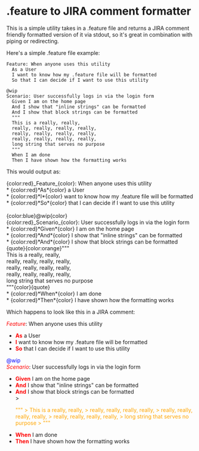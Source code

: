 # .feature to JIRA comment formatter

This is a simple utility takes in a .feature file and returns a JIRA comment friendly formatted version of it via stdout, so it's great in combination with piping or redirecting.

Here's a simple .feature file example:

```Cucumber
Feature: When anyone uses this utility
  As a User
  I want to know how my .feature file will be formatted
  So that I can decide if I want to use this utility

@wip
Scenario: User successfully logs in via the login form
  Given I am on the home page
  And I show that "inline strings" can be formatted
  And I show that block strings can be formatted
  """
  This is a really, really,
  really, really, really, really,
  really, really, really, really,
  really, really, really, really,
  long string that serves no purpose
  """
  When I am done
  Then I have shown how the formatting works
```

This would output as:

{color:red}\_Feature\_{color}: When anyone uses this utility<br>
\*  {color:red}\*As\*{color} a User<br>
\*  {color:red}\*I\*{color} want to know how my .feature file will be formatted<br>
\*  {color:red}\*So\*{color} that I can decide if I want to use this utility<br>
<br>
{color:blue}@wip{color}<br>
{color:red}\_Scenario\_{color}: User successfully logs in via the login form<br>
\*  {color:red}\*Given\*{color} I am on the home page<br>
\*  {color:red}\*And\*{color} I show that "inline strings" can be formatted<br>
\*  {color:red}\*And\*{color} I show that block strings can be formatted<br>
{quote}{color:orange}"""<br>
This is a really, really,<br>
really, really, really, really,<br>
really, really, really, really,<br>
really, really, really, really,<br>
long string that serves no purpose<br>
"""{color}{quote}<br>
\*  {color:red}\*When\*{color} I am done<br>
\*  {color:red}\*Then\*{color} I have shown how the formatting works

Which happens to look like this in a JIRA comment:

<span style="color:#f00;"><em>Feature</em></span>: When anyone uses this utility
<ul>
<li>  <span style="color:#f00;"><strong>As</strong></span> a User</li>
<li>  <span style="color:#f00;"><strong>I</strong></span> want to know how my .feature file will be formatted</li>
<li>  <span style="color:#f00;"><strong>So</strong></span> that I can decide if I want to use this utility</li>
</ul>
<span style="color:#00f;">@wip</span><br>
<span style="color:#f00;"><em>Scenario</em></span>: User successfully logs in via the login form
<ul>
<li>  <span style="color:#f00;"><strong>Given</strong></span> I am on the home page</li>
<li>  <span style="color:#f00;"><strong>And</strong></span> I show that "inline strings" can be formatted</li>
<li>  <span style="color:#f00;"><strong>And</strong></span> I show that block strings can be formatted</li>
> <p style="color:rgb(255, 165, 0);">"""
> This is a really, really,
> really, really, really, really,
> really, really, really, really,
> really, really, really, really,
> long string that serves no purpose
> """</p></li>
<li>  <span style="color:#f00;"><strong>When</strong></span> I am done</li>
<li>  <span style="color:#f00;"><strong>Then</strong></span> I have shown how the formatting works</li>
</ul>
